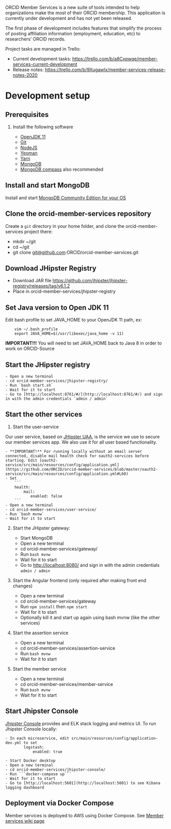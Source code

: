 ORCID Member Services is a new suite of tools intended to help organizations make the most of their ORCID membership. This application is currently under development and has not yet been released.

The first phase of development includes features that simplify the process of posting affiliation information (employment, education, etc) to researchers’ ORCID records. 

Project tasks are managed in Trello:
- Current development tasks: https://trello.com/b/a8Cxpwqe/member-services-current-development
- Release notes: https://trello.com/b/9Xugawlx/member-services-release-notes-2020

# Development setup

## Prerequisites

1. Install the following software

    - [OpenJDK 11](https://openjdk.java.net/install/)
    - [Git](https://git-scm.com/downloads)
    - [NodeJS](https://nodejs.org/en/download)
    - [Yeoman](https://yeoman.io/learning/)
    - [Yarn](https://yarnpkg.com/lang/en/docs/install/#mac-stable)
    - [MongoDB](https://docs.mongodb.com/manual/installation/)
    - [MongoDB compass](https://www.mongodb.com/products/compass) also recommended

## Install and start MongoDB

Install and start [MongoDB Community Edition for your OS](https://docs.mongodb.com/manual/administration/install-community/)

## Clone the orcid-member-services repository

Create a `git` directory in your home folder, and clone the orcid-member-services project there:

- mkdir ~/git
- cd ~/git
- git clone git@github.com:ORCID/orcid-member-services.git

## Download JHipster Registry

- Download JAR file https://github.com/jhipster/jhipster-registry/releases/tag/v6.1.2
- Place in orcid-member-services/jhipster-registry

## Set Java version to Open JDK 11

Edit bash profile to set JAVA_HOME to your OpenJDK 11 path, ex:

        vim ~/.bash_profile
        export JAVA_HOME=$(/usr/libexec/java_home -v 11)

**IMPORTANT!!!** You will need to set JAVA_HOME back to Java 8 in order to work on ORCID-Source  

## Start the JHipster registry

    - Open a new terminal 
    - cd orcid-member-services/jhipster-registry/
    - Run `bash start.sh`
    - Wait for it to start
    - Go to [http://localhost:8761/#/](http://localhost:8761/#/) and sign in with the admin credentials `admin / admin`


## Start the other services  

1. Start the user-service

Our user service, based on [JHipster UAA](https://www.jhipster.tech/using-uaa/), is the service we use to secure our member services app. We also use it for all user based functionality. 

    - **IMPORTANT!** For running locally without an email server connected, disable mail health check for oauth2-services before starting. Edit [oauth2-service/src/main/resources/config/application.yml](https://github.com/ORCID/orcid-member-services/blob/master/oauth2-service/src/main/resources/config/application.yml#L60)
    - Set 
        ```
        health:
            mail:
               enabled: false
        ```
    - Open a new terminal 
    - cd orcid-member-services/user-service/  
    - Run `bash mvnw`
    - Wait for it to start

2. Start the JHipster gateway:
    
    - Start MongoDB
    - Open a new terminal 
    - cd orcid-member-services/gateway/    
    - Run `bash mvnw`
    - Wait for it to start
    - Go to [http://localhost:8080/](http://localhost:8080/) and sign in with the admin credentials `admin / admin`
    
3. Start the Angular frontend (only required after making front end changes)

    - Open a new terminal 
    - cd orcid-member-services/gateway 
    - Run `npm install` then `npm start`
    - Wait for it to start
    - Optionally kill it and start up again using bash mvnw (like the other services)
    
4. Start the assertion service

    - Open a new terminal 
    - cd orcid-member-services/assertion-service
    - Run `bash mvnw`
    - Wait for it to start

5. Start the member service

    - Open a new terminal 
    - cd orcid-member-services/member-service
    - Run `bash mvnw`
    - Wait for it to start

## Start Jhipster Console

[Jhipster Console](https://github.com/jhipster/jhipster-console) provides and ELK stack logging and metrics UI. To run Jhipster Console locally:
    
    - In each microservice, edit src/main/resources/config/application-dev.yml to set 
            logstash:
                enabled: true
                
    - Start Docker desktop
    - Open a new terminal 
    - cd orcid-member-services/jhipster-console/
    - Run ```docker-compose up```
    - Wait for it to start
    - Go to [http://localhost:5601](http://localhost:5601) to see Kibana logging dashboard

## Deployment via Docker Compose
Member services is deployed to AWS using Docker Compose.
See [Member services wiki page](https://github.com/ORCID/ORCID-Internal/wiki/Member-services)
